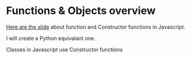 # Functions & Objects overview

[Here are the slide](functions_and_objects_slides.html) about function and Constructor functions in Javascript.

I will create a Python equivalant one.

Classes in Javascript use Constructor functions

